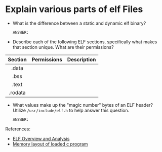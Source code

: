 # Explain various parts of elf Files

- What is the difference between a static and dynamic elf binary?

    ```text
    ANSWER:
    ```

- Describe each of the following ELF sections, specifically what makes that section unique. What are their permissions?

| Section | Permissions | Description |
|:-------:|:-----------:|:-----------|
| .data |  |  |
| .bss |  |  |
| .text |  |  |
| .rodata | |  |

- What values make up the "magic number" bytes of an ELF header? Utilize `/usr/include/elf.h` to help answer this question.

    ```text
    ANSWER:
    ```


References:

- [ELF Overview and Analysis](https://linux-audit.com/elf-binaries-on-linux-understanding-and-analysis/)
- [Memory layout of loaded c program](https://www.geeksforgeeks.org/memory-layout-of-c-program/)